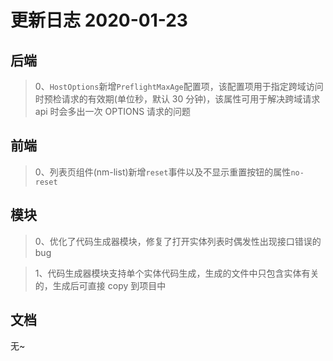 # 更新日志 2020-01-23

## 后端

> 0、`HostOptions`新增`PreflightMaxAge`配置项，该配置项用于指定跨域访问时预检请求的有效期(单位秒，默认 30 分钟)，该属性可用于解决跨域请求 api 时会多出一次 OPTIONS 请求的问题

## 前端

> 0、列表页组件(nm-list)新增`reset`事件以及不显示重置按钮的属性`no-reset`

## 模块

> 0、优化了代码生成器模块，修复了打开实体列表时偶发性出现接口错误的 bug

> 1、代码生成器模块支持单个实体代码生成，生成的文件中只包含实体有关的，生成后可直接 copy 到项目中

## 文档

无~

